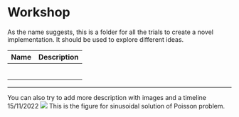# Workshop

As the name suggests, this is a folder for all the trials to create a novel implementation. It should be used to explore different ideas.

| Name | Description |
| ---- | ----------- |
|      |             |
|      |             |
|      |             |
|      |             |
|      |             |
|      |             |

---
You can also try to add more description with images and a timeline
15/11/2022
![](Pasted%20image%2020221115112404.png)
This is the figure for sinusoidal solution of Poisson problem.
